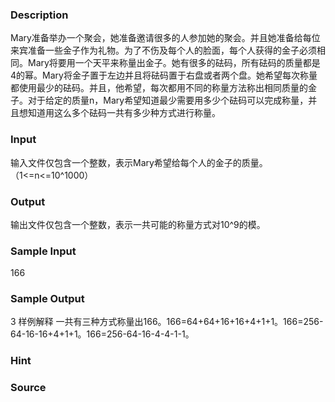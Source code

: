 
### Description
Mary准备举办一个聚会，她准备邀请很多的人参加她的聚会。并且她准备给每位来宾准备一些金子作为礼物。为了不伤及每个人的脸面，每个人获得的金子必须相同。Mary将要用一个天平来称量出金子。她有很多的砝码，所有砝码的质量都是4的幂。Mary将金子置于左边并且将砝码置于右盘或者两个盘。她希望每次称量都使用最少的砝码。并且，他希望，每次都用不同的称量方法称出相同质量的金子。对于给定的质量n，Mary希望知道最少需要用多少个砝码可以完成称量，并且想知道用这么多个砝码一共有多少种方式进行称量。
### Input
输入文件仅包含一个整数，表示Mary希望给每个人的金子的质量。（1<=n<=10^1000）
### Output
输出文件仅包含一个整数，表示一共可能的称量方式对10^9的模。
### Sample Input
166


### Sample Output
3
样例解释
一共有三种方式称量出166。166=64+64+16+16+4+1+1。166=256-64-16-16+4+1+1。166=256-64-16-4-4-1-1。
### Hint

### Source

